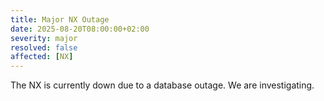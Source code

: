 ```yaml
---
title: Major NX Outage
date: 2025-08-20T08:00:00+02:00
severity: major
resolved: false
affected: [NX]
---
```

The NX is currently down due to a database outage. We are investigating.
